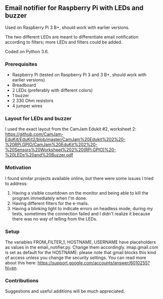 ## Email notifier for Raspberry Pi with LEDs and buzzer

Used on Raspberry Pi 3 B+, should work with earlier versions.

The two different LEDs are meant to differentiate email notification according to filters; more LEDs and filters could be added.

Coded on Python 3.6.

### Prerequisites

* Raspberry Pi (tested on Raspberry Pi 3 and 3 B+, should work with earlier versions)
* Breadboard
* 2 LEDs (preferably with different colors)
* 1 buzzer
* 2 330 Ohm resistors
* 4 jumper wires

### Layout for LEDs and buzzer
I used the exact layout from the CamJam Edukit #2, worksheet 2: 
https://github.com/CamJam-EduKit/EduKit2/blob/master/CamJam%20Edukit%202%20-%20RPi.GPIO/CamJam%20EduKit%202%20-%20Sensors%20Worksheet%202%20(RPi.GPIO)%20-%20LEDs%20and%20Buzzer.pdf

### Motivation

I found similar projects available online, but there were some issues I tried to address:
1. Having a visible countdown on the monitor and being able to kill the program immediately when I'm done.
2. Having different filters for the e-mails.
3. Having a blinking light to indicate errors on headless mode; during my tests, sometimes the connection failed and I didn't realize it because there was no way of telling from the LEDs.

### Setup
The variables FROM_FILTER_1, HOSTNAME, USERNAME have placeholders as values in the email_notifier.py. 
Change them accordingly.
imap.gmail.com is set as default for the HOSTNAME: please note that gmail blocks this kind of access unless you change the security settings.
You can read more about this here: https://support.google.com/accounts/answer/6010255?hl=en.

### Contributions
Suggestions and useful additions will be much appreciated.
